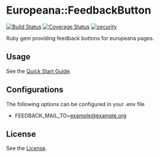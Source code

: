 # Europeana::FeedbackButton

[![Build Status](https://travis-ci.org/europeana/europeana-feedback-button.svg?branch=develop)](https://travis-ci.org/europeana/europeana-feedback-button) [![Coverage Status](https://coveralls.io/repos/github/europeana/europeana-feedback-button/badge.svg?branch=develop)](https://coveralls.io/github/europeana/europeana-feedback-button?branch=develop) [![security](https://hakiri.io/github/europeana/europeana-feedback-button/develop.svg)](https://hakiri.io/github/europeana/europeana-feedback-button/develop)

Ruby gem providing feedback buttons for europeana pages.

## Usage

See the [Quick Start Guide](QUICKSTART.md).

## Configurations

The following options can be configured in your .env file

- FEEDBACK_MAIL_TO=example@example.org



## License

See the [License](License.md).
